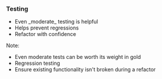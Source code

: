 ### Testing

* <!-- .element: class="fragment" --> Even _moderate_ testing is helpful
* Helps prevent regressions <!-- .element: class="fragment" -->
* Refactor with confidence <!-- .element: class="fragment" -->

Note:

- Even moderate tests can be worth its weight in gold
- Regression testing
- Ensure existing functionality isn't broken during a refactor
